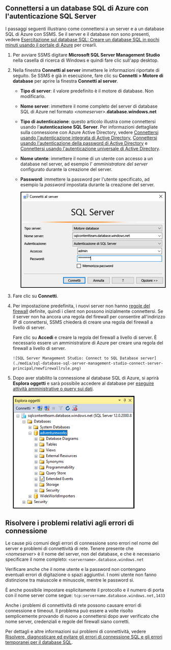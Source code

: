 

## <a name="connect-to-azure-sql-database-using-sql-server-authentication"></a>Connettersi a un database SQL di Azure con l'autenticazione SQL Server
I passaggi seguenti illustrano come connettersi a un server e a un database SQL di Azure con SSMS. Se il server e il database non sono presenti, vedere [Esercitazione sul database SQL: Creare un database SQL in pochi minuti usando il portale di Azure](../articles/sql-database/sql-database-get-started.md) per crearli.

1. Per avviare SSMS digitare **Microsoft SQL Server Management Studio** nella casella di ricerca di Windows e quindi fare clic sull'app desktop.
2. Nella finestra **Connetti al server** immettere le informazioni riportate di seguito. Se SSMS è già in esecuzione, fare clic su **Connetti > Motore di database** per aprire la finestra **Connetti al server**.
   
   * **Tipo di server**: il valore predefinito è il motore di database. Non modificarlo.
   * **Nome server**: immettere il nome completo del server di database SQL di Azure nel formato *&lt;nomeserver>*.**database.windows.net**
   * **Tipo di autenticazione**: questo articolo illustra come connettersi usando l'**autenticazione SQL Server**. Per informazioni dettagliate sulla connessione con Azure Active Directory, vedere [Connettersi usando l'autenticazione integrata di Active Directory](../articles/sql-database/sql-database-aad-authentication.md#connect-using-active-directory-integrated-authentication), [Connettersi usando l'autenticazione della password di Active Directory](../articles/sql-database/sql-database-aad-authentication.md#connect-using-active-directory-password-authentication) e [Connettersi usando l'autenticazione universale di Active Directory](../articles/sql-database/sql-database-ssms-mfa-authentication.md).
   * **Nome utente**: immettere il nome di un utente con accesso a un database nel server, ad esempio l' *amministratore del server* configurato durante la creazione del server. 
   * **Password**: immettere la password per l'utente specificato, ad esempio la *password* impostata durante la creazione del server.
     
       ![SQL Server Management Studio: Connettersi a un server di database SQL](./media/sql-database-sql-server-management-studio-connect-server-principal/connect.png)
3. Fare clic su **Connetti**.
4. Per impostazione predefinita, i nuovi server non hanno [regole del firewall](../articles/sql-database/sql-database-firewall-configure.md) definite, quindi i client non possono inizialmente connettersi. Se il server non ha ancora una regola del firewall per consentire all'indirizzo IP di connettersi, SSMS chiederà di creare una regola del firewall a livello di server.
   
    Fare clic su **Accedi** e creare la regola del firewall a livello di server. È necessario essere un amministratore di Azure per creare una regola del firewall a livello di server.
   
       ![SQL Server Management Studio: Connect to SQL Database server](./media/sql-database-sql-server-management-studio-connect-server-principal/newfirewallrule.png)
5. Dopo aver stabilito la connessione al database SQL di Azure, si aprirà **Esplora oggetti** e sarà possibile accedere al database per [eseguire attività amministrative o query sui dati](../articles/sql-database/sql-database-manage-azure-ssms.md).
   
     ![Nuovo firewall a livello di server](./media/sql-database-sql-server-management-studio-connect-server-principal/connect-server-principal-5.png)

## <a name="troubleshoot-connection-failures"></a>Risolvere i problemi relativi agli errori di connessione
Le cause più comuni degli errori di connessione sono errori nel nome del server e problemi di connettività di rete. Tenere presente che <*nomeserver*> è il nome del server, non del database, e che è necessario specificare il nome completo: `<servername>.database.windows.net`

Verificare anche che il nome utente e la password non contengano eventuali errori di digitazione o spazi aggiuntivi. I nomi utente non fanno distinzione tra maiuscole e minuscole, mentre le password sì. 

È anche possibile impostare esplicitamente il protocollo e il numero di porta con il nome server come segue: `tcp:servername.database.windows.net,1433`

Anche i problemi di connettività di rete possono causare errori di connessione e timeout. Il problema può essere a volte risolto semplicemente provando di nuovo a connettersi dopo aver verificato che nome server, credenziali e regole del firewall siano corretti.

Per dettagli e altre informazioni sui problemi di connettività, vedere [Risolvere, diagnosticare ed evitare gli errori di connessione SQL e gli errori temporanei per il database SQL](../articles/sql-database/sql-database-connectivity-issues.md).

